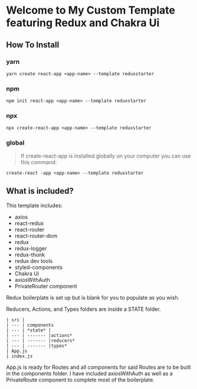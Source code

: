 # Welcome to My Custom Template featuring Redux and Chakra Ui

## How To Install

### yarn

`yarn create react-app <app-name> --template reduxstarter`

### npm

`npm init react-app <app-name> --template reduxstarter`

### npx

`npx create-react-app <app-name> --template reduxstarter`

### global

> If create-react-app is installed globally on your computer you can use this command:

`create-react -app <app-name> --template reduxstarter`

## What is included?

This template includes:

- axios
- react-redux
- react-router
- react-router-dom
- redux
- redux-logger
- redux-thunk
- redux dev tools
- styled-components
- Chakra Ui
- axiosWithAuth
- PrivateRouter component

Redux boilerplate is set up but is blank for you to populate as you wish.

Reducers, Actions, and Types folders are inside a STATE folder.

```
| src |
| --- | components
| --- | *state* |
| --- | ------- |actions*
| --- | ------- |reducers*
| --- | ------- |types*
| App.js
| index.js
```

App.js is ready for Routes and all components for said Routes are to be built in the components folder.
I have included axiosWithAuth as well as a PrivateRoute component to complete most of the boilerplate.
